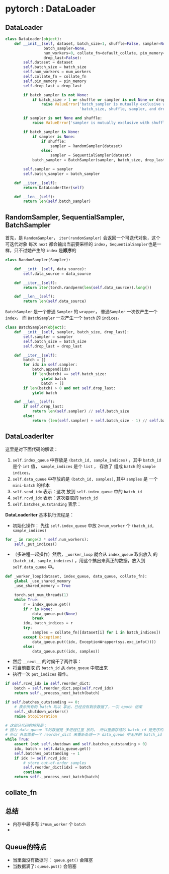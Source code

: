 # pytorch : DataLoader



## DataLoader

```python
class DataLoader(object):
    def __init__(self, dataset, batch_size=1, shuffle=False, sampler=None, 
                 batch_sampler=None,
                 num_workers=0, collate_fn=default_collate, pin_memory=False, 
                 drop_last=False):
        self.dataset = dataset
        self.batch_size = batch_size
        self.num_workers = num_workers
        self.collate_fn = collate_fn
        self.pin_memory = pin_memory
        self.drop_last = drop_last

        if batch_sampler is not None:
            if batch_size > 1 or shuffle or sampler is not None or drop_last:
                raise ValueError('batch_sampler is mutually exclusive with '
                                 'batch_size, shuffle, sampler, and drop_last')

        if sampler is not None and shuffle:
            raise ValueError('sampler is mutually exclusive with shuffle')

        if batch_sampler is None:
            if sampler is None:
                if shuffle:
                    sampler = RandomSampler(dataset)
                else:
                    sampler = SequentialSampler(dataset)
            batch_sampler = BatchSampler(sampler, batch_size, drop_last)

        self.sampler = sampler
        self.batch_sampler = batch_sampler

    def __iter__(self):
        return DataLoaderIter(self)

    def __len__(self):
        return len(self.batch_sampler)
```



## RandomSampler, SequentialSampler, BatchSampler

首先，是 `RandomSampler`， `iter(randomSampler)` 会返回一个可迭代对象，这个可迭代对象 每次 `next` 都会输出当前要采样的 `index`，`SequentialSampler`也是一样，只不过她产生的 `index` 是**顺序**的

```python
class RandomSampler(Sampler):

    def __init__(self, data_source):
        self.data_source = data_source

    def __iter__(self):
        return iter(torch.randperm(len(self.data_source)).long())

    def __len__(self):
        return len(self.data_source)
```



`BatchSampler` 是一个普通 `Sampler` 的  `wrapper`， 普通`Sampler` 一次仅产生一个 `index`， 而 `BatchSampler` 一次产生一个 `batch` 的 `indices`。

```python
class BatchSampler(object):
    def __init__(self, sampler, batch_size, drop_last):
        self.sampler = sampler
        self.batch_size = batch_size
        self.drop_last = drop_last

    def __iter__(self):
        batch = []
        for idx in self.sampler:
            batch.append(idx)
            if len(batch) == self.batch_size:
                yield batch
                batch = []
        if len(batch) > 0 and not self.drop_last:
            yield batch

    def __len__(self):
        if self.drop_last:
            return len(self.sampler) // self.batch_size
        else:
            return (len(self.sampler) + self.batch_size - 1) // self.batch_size
```





## DataLoaderIter

这里是对下面代码的解读：

1. `self.index_queue` 中存放是 `(batch_id, sample_indices)` ，其中 `batch_id` 是个 `int` 值， `sample_indices` 是个 `list` ， 存放了 组成 `batch` 的 `sample indices`。
2. `self.data_queue` 中存放的是 `(batch_id, samples)`, 其中 `samples` 是 一个 `mini-batch` 的样本
3. `self.send_idx` 表示：这次 放到 `self.index_queue` 中的 `batch_id`
4. `self.rcvd_idx` 表示：这次要取的 `batch_id`
5. `self.batches_outstanding` 表示：



**DataLoaderIter** 基本执行流程是：

* 初始化操作： 先往 `self.index_queue` 中放 `2×num_worker` 个 `(batch_id, sample_indices)` 

```python
for _ in range(2 * self.num_workers):
    self._put_indices()
```



* （多进程一起操作）然后，`_worker_loop` 就会从 `index_queue` 取出放入 的 `(batch_id, sample_indeices)` ，用这个搞出来真正的数据，放入到 `self.data_queue` 中。

```python
def _worker_loop(dataset, index_queue, data_queue, collate_fn):
    global _use_shared_memory
    _use_shared_memory = True

    torch.set_num_threads(1)
    while True:
        r = index_queue.get()
        if r is None:
            data_queue.put(None)
            break
        idx, batch_indices = r
        try:
            samples = collate_fn([dataset[i] for i in batch_indices])
        except Exception:
            data_queue.put((idx, ExceptionWrapper(sys.exc_info())))
        else:
            data_queue.put((idx, samples))
```



*  然后 `__next__` 的时候干了两件事：
  * 将当前要取 的 `batch_id` 从 `data_queue` 中取出来
  * 执行一次  `put_indices` 操作。

```python
if self.rcvd_idx in self.reorder_dict:
    batch = self.reorder_dict.pop(self.rcvd_idx)
    return self._process_next_batch(batch)

if self.batches_outstanding == 0:
    # 表示所有的 batch 均以 拿出，已经没有剩余数据了，一次 epoch 结束
    self._shutdown_workers()
    raise StopIteration

# 这部分代码的解释是：
# 因为 data_queue 中的数据是 多进程往里 放的， 所以里面存储的 batch_id 是无序的。
# 所以 外面需要一个 reorder_dict 来重新处理一下 data_queue 中无序的 batch_id
while True:
    assert (not self.shutdown and self.batches_outstanding > 0)
    idx, batch = self.data_queue.get()
    self.batches_outstanding -= 1
    if idx != self.rcvd_idx:
        # store out-of-order samples
        self.reorder_dict[idx] = batch
        continue
    return self._process_next_batch(batch)
```





## collate_fn







## 总结

* 内存中最多有 `2*num_worker` 个 `batch`
* ​



 







## Queue的特点

* 当里面没有数据时： `queue.get()` 会阻塞
* 当数据满了: `queue.put()` 会阻塞

